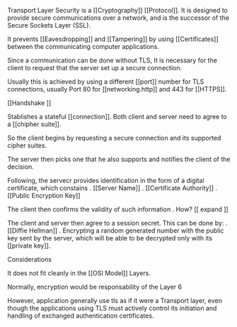 Transport Layer Security is a [[Cryptography]] [[Protocol]]. It is designed to provide secure communications over a network, and  is the successor of the Secure Sockets Layer (SSL).

It prevents [[Eavesdropping]] and [[Tampering]] by using [[Certificates]] between the communicating computer applications.

Since a communication can be done without TLS, It is necessary for the client to request that the server set up a secure connection.

Usually this is achieved by using a different [[port]] number for TLS connections, usually Port 80 for [[networking.http]] and 443 for [[HTTPS]].

[[Handshake ]]

Stablishes a stateful [[connection]].
Both client and server need to agree to a [[chipher suite]].

So the client begins by requesting a secure connection and its supported cipher suites.

The server then picks one that he also supports and notifies the client of the decision.

Following, the servecr provides identification in the form of a digital certificate, which constains
    . [[Server Name]]
    . [[Certificate Authority]]
    . [[Public Encryption Key]]

The client then confirms the validity of such information
    . How? [[ expand ]]

The client and server then agree to a session secret. This can be done by:
    .[[Diffie Hellman]]
    . Encrypting a random generated number with the public key sent by the server, which will be able to be decrypted only with its [[private key]].

Considerations

It does not fit cleanly in the [[OSI Model]] Layers.

Normally, encryption  would be responsability of the Layer 6

However, application generally use tls as if it were a Transport layer, even though the applications using TLS must actively control its initiation and handling of exchanged authentication certificates.
